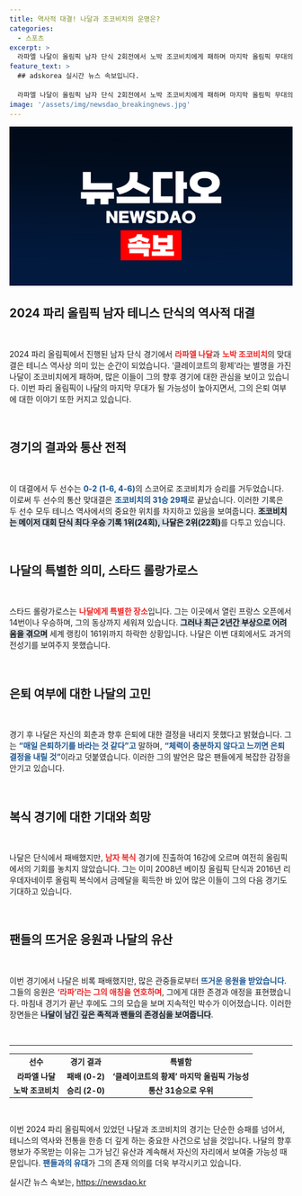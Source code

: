 ```yaml
---
title: 역사적 대결! 나달과 조코비치의 운명은?
categories:
  - 스포츠
excerpt: >
  라파엘 나달이 올림픽 남자 단식 2회전에서 노박 조코비치에게 패하며 마지막 올림픽 무대의 가능성을 남긴다. 그의 은퇴 여부와 팬들의 응원이 경기장을 가득 메운 감동적인 순간을 놓치지 마세요!
feature_text: >
  ## adskorea 실시간 뉴스 속보입니다.

  라파엘 나달이 올림픽 남자 단식 2회전에서 노박 조코비치에게 패하며 마지막 올림픽 무대의 가능성을 남긴다. 그의 은퇴 여부와 팬들의 응원이 경기장을 가득 메운 감동적인 순간을 놓치지 마세요!
image: '/assets/img/newsdao_breakingnews.jpg'
---
```


<p><img src="/assets/img/newsdao_breakingnews.jpg" alt="adskorea 속보" /></p>

<h2 data-ke-size="size26">2024 파리 올림픽 남자 테니스 단식의 역사적 대결</h2>

<p data-ke-size="size16">&nbsp;</p>

<p>2024 파리 올림픽에서 진행된 남자 단식 경기에서 <b><span style="color: #ee2323;">라파엘 나달</span></b>과 <b><span style="color: #ee2323;">노박 조코비치</span></b>의 맞대결은 테니스 역사상 의미 있는 순간이 되었습니다. ‘클레이코트의 황제’라는 별명을 가진 나달이 조코비치에게 패하며, 많은 이들이 그의 향후 경기에 대한 관심을 보이고 있습니다. 이번 파리 올림픽이 나달의 마지막 무대가 될 가능성이 높아지면서, 그의 은퇴 여부에 대한 이야기 또한 커지고 있습니다.</p>

<p data-ke-size="size16">&nbsp;</p>

<h2 data-ke-size="size26">경기의 결과와 통산 전적</h2>

<p data-ke-size="size16">&nbsp;</p>

<p>이 대결에서 두 선수는 <b><span style="color: #1a5490;">0-2 (1-6, 4-6)</span></b>의 스코어로 조코비치가 승리를 거두었습니다. 이로써 두 선수의 통산 맞대결은 <b><span style="color: #1a5490;">조코비치의 31승 29패</span></b>로 끝났습니다. 이러한 기록은 두 선수 모두 테니스 역사에서의 중요한 위치를 차지하고 있음을 보여줍니다. <b><span style="background-color: #21538527;">조코비치는 메이저 대회 단식 최다 우승 기록 1위(24회), 나달은 2위(22회)</span></b>를 다투고 있습니다.</p>

<p data-ke-size="size16">&nbsp;</p>

<h2 data-ke-size="size26">나달의 특별한 의미, 스타드 롤랑가로스</h2>

<p data-ke-size="size16">&nbsp;</p>

<p>스타드 롤랑가로스는 <b><span style="color: #ee2323;">나달에게 특별한 장소</span></b>입니다. 그는 이곳에서 열린 프랑스 오픈에서 14번이나 우승하며, 그의 동상까지 세워져 있습니다. <b><span style="background-color: #21538527;">그러나 최근 2년간 부상으로 어려움을 겪으며</span></b> 세계 랭킹이 161위까지 하락한 상황입니다. 나달은 이번 대회에서도 과거의 전성기를 보여주지 못했습니다.</p>

<p data-ke-size="size16">&nbsp;</p>

<h2 data-ke-size="size26">은퇴 여부에 대한 나달의 고민</h2>

<p data-ke-size="size16">&nbsp;</p>

<p>경기 후 나달은 자신의 회춘과 향후 은퇴에 대한 결정을 내리지 못했다고 밝혔습니다. 그는 <b><span style="color: #1a5490;">“매일 은퇴하기를 바라는 것 같다”고</span></b> 말하며, <b><span style="color: #1a5490;">“체력이 충분하지 않다고 느끼면 은퇴 결정을 내릴 것”</span></b>이라고 덧붙였습니다. 이러한 그의 발언은 많은 팬들에게 복잡한 감정을 안기고 있습니다.</p>

<p data-ke-size="size16">&nbsp;</p>

<h2 data-ke-size="size26">복식 경기에 대한 기대와 희망</h2>

<p data-ke-size="size16">&nbsp;</p>

<p>나달은 단식에서 패배했지만, <b><span style="color: #ee2323;">남자 복식</span></b> 경기에 진출하여 16강에 오르며 여전히 올림픽에서의 기회를 놓치지 않았습니다. 그는 이미 2008년 베이징 올림픽 단식과 2016년 리우데자네이루 올림픽 복식에서 금메달을 획득한 바 있어 많은 이들이 그의 다음 경기도 기대하고 있습니다.</p>

<p data-ke-size="size16">&nbsp;</p>

<h2 data-ke-size="size26">팬들의 뜨거운 응원과 나달의 유산</h2>

<p data-ke-size="size16">&nbsp;</p>

<p>이번 경기에서 나달은 비록 패배했지만, 많은 관중들로부터 <b><span style="color: #1a5490;">뜨거운 응원을 받았습니다</span></b>. 그들의 응원은 <b><span style="color: #ee2323;">‘라파’라는 그의 애칭을 연호하며</span></b>, 그에게 대한 존경과 애정을 표현했습니다. 마침내 경기가 끝난 후에도 그의 모습을 보며 지속적인 박수가 이어졌습니다. 이러한 장면들은 <b><span style="background-color: #21538527;">나달이 남긴 깊은 족적과 팬들의 존경심을 보여줍니다</span></b>.</p>

<p data-ke-size="size16">&nbsp;</p>

<hr>

<table style="width: 100%; border-collapse: collapse;">
  <tr>
    <th style="text-align: center; height: 17px;"><b>선수</b></th>
    <th style="text-align: center; height: 17px;"><b>경기 결과</b></th>
    <th style="text-align: center; height: 17px;"><b>특별함</b></th>
  </tr>
  <tr>
    <td style="text-align: center; height: 17px;"><b>라파엘 나달</b></td>
    <td style="text-align: center; height: 17px;"><b>패배 (0-2)</b></td>
    <td style="text-align: center; height: 17px;"><b>‘클레이코트의 황제’ 마지막 올림픽 가능성</b></td>
  </tr>
  <tr>
    <td style="text-align: center; height: 17px;"><b>노박 조코비치</b></td>
    <td style="text-align: center; height: 17px;"><b>승리 (2-0)</b></td>
    <td style="text-align: center; height: 17px;"><b>통산 31승으로 우위</b></td>
  </tr>
</table>

<p data-ke-size="size16">&nbsp;</p>

<p>이번 2024 파리 올림픽에서 있었던 나달과 조코비치의 경기는 단순한 승패를 넘어서, 테니스의 역사와 전통을 한층 더 깊게 하는 중요한 사건으로 남을 것입니다. 나달의 향후 행보가 주목받는 이유는 그가 남긴 유산과 계속해서 자신의 자리에서 보여줄 가능성 때문입니다. <b><span style="color: #1a5490;">팬들과의 유대</span></b>가 그의 존재 의의를 더욱 부각시키고 있습니다.</p>
실시간 뉴스 속보는, <a href="https://newsdao.kr" rel="dofollow">https://newsdao.kr</a>


